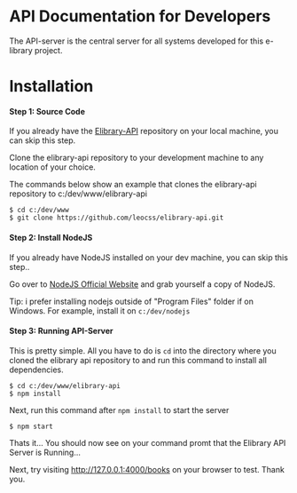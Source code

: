 API Documentation for Developers
====================================

The API-server is the central server for all systems developed for this e-library project.

Installation
================

#### Step 1: Source Code

If you already have the [Elibrary-API](https://github.com/leocss/elibrary-api) repository on your local machine, you can skip this step.

Clone the elibrary-api repository to your development machine to any location of your choice. 

The commands below show an example that clones the elibrary-api repository to c:/dev/www/elibrary-api

	$ cd c:/dev/www
	$ git clone https://github.com/leocss/elibrary-api.git

#### Step 2: Install NodeJS

If you already have NodeJS installed on your dev machine, you can skip this step..

Go over to [NodeJS Official Website](http://nodejs.org) and grab yourself a copy of NodeJS.

Tip: i prefer installing nodejs outside of "Program Files" folder if on Windows. For example, install it on `c:/dev/nodejs`

#### Step 3: Running API-Server

This is pretty simple. All you have to do is `cd` into the directory where you cloned the 
elibrary api repository to and run this command to install all dependencies.

	$ cd c:/dev/www/elibrary-api
	$ npm install

Next, run this command after `npm install` to start the server

	$ npm start

Thats it... You should now see on your command promt that the Elibrary API Server is Running...

Next, try visiting http://127.0.0.1:4000/books on your browser to test. Thank you.